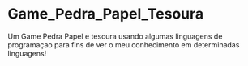 # Game_Pedra_Papel_Tesoura
Um Game Pedra Papel e tesoura usando algumas linguagens de programaçao para fins de ver o meu conhecimento em determinadas linguagens!
